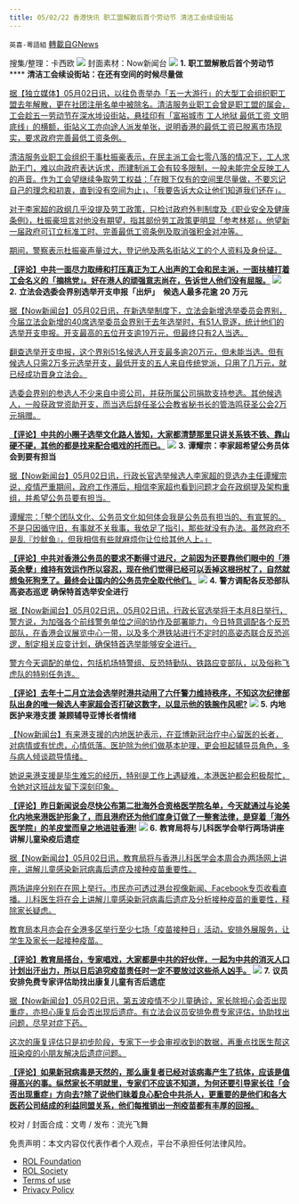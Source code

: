 ```yaml
---
title: 05/02/22 香港快讯 职工盟解散后首个劳动节 清洁工会续设街站
---
```

`英喜-粵語組` [轉載自GNews](https://gnews.org/zh-hans/2456789/)

搜集/整理：卡西欧
 ![](https://assets.gnews.org/wp-content/uploads/2022/05/0502fenmian.jpg) 
封面素材：Now新闻台
 ![](https://assets.gnews.org/wp-content/uploads/2022/05/2022-05-02-1.png) 
**1.** **职工盟解散后首个劳动节** **** **清洁工会续设街站：在还有空间的时候尽量做**
 
[据【独立媒体】05月02日讯，以往负责举办「五一大游行」的大型工会组织职工盟去年解散，更在社团注册名单中被除名。清洁服务业职工会曾是职工盟的属会，工会趁五一劳动节在深水埗设街站，悬挂印有「富裕城市 工人地狱 最低工资 文明底线」的横额，街站义工亦向途人派发单张，说明香港的最低工资已脱离市场现实，要求政府完善最低工资条例。](https://www.inmediahk.net/node/勞工/職工盟解散後首個勞動節-清潔工會續設街站：喺仲有空間嘅時候盡做)
 
[清洁服务业职工会组织干事杜振豪表示，在民主派工会七零八落的情况下，工人求助无门，难以向政府表达诉求，而建制派工会有较多限制，一般未能完全反映工人的声音。作为工会望继续争取劳工权益：「在眼下仅有的空间里尽量做，不要忘记自己的理念和初衷，直到没有空间为止」、「我要告诉大众让他们知道我们还在」。](https://www.inmediahk.net/node/勞工/職工盟解散後首個勞動節-清潔工會續設街站：喺仲有空間嘅時候盡做)
 
[对于李家超的政纲几乎没提及劳工政策，只检讨政府外判制度及《职业安全及健康条例》，杜振豪坦言对他没有期望，指其部份劳工政策更明显「参考林郑」。他望新一届政府可订立标准工时、完善最低工资条例及取消强积金对冲等。](https://www.inmediahk.net/node/勞工/職工盟解散後首個勞動節-清潔工會續設街站：喺仲有空間嘅時候盡做)
 
[期间，警察表示杜振豪声量过大，登记他及两名街站义工的个人资料及身份证。](https://www.inmediahk.net/node/勞工/職工盟解散後首個勞動節-清潔工會續設街站：喺仲有空間嘅時候盡做)
 
**[【评论】中共一面尽力取缔和打压真正为工人出声的工会和民主派，一面扶植打着工会名义的「摘桃党」。好在港人的顽强意志尚在，告诉世人他们没有屈服。](https://www.inmediahk.net/node/勞工/職工盟解散後首個勞動節-清潔工會續設街站：喺仲有空間嘅時候盡做)**
 ![](https://assets.gnews.org/wp-content/uploads/2022/05/2022-05-02-2.png) 
**2.** **立法会选委会界别选举开支申报「出炉」　候选人最多花逾** **20** **万元**
 
[据【Now新闻台】05月02日讯，在新选举制度下，立法会新增选举委员会界别，今届立法会新增的40席选举委员会界别于去年选举时，有51人竞逐，统计他们的选举开支申报。开支最高的五位开支逾19万元，但最终只有2人当选。](https://news.now.com/home/local/player?newsId=474622)
 
[翻查选举开支申报，这个界别51名候选人开支最多逾20万元，但未能当选。但有候选人只需2万多元选举开支，最低开支的五人来自传统党派，只用了几万元，就已经成功晋身立法会。](https://news.now.com/home/local/player?newsId=474622)
 
[选委会界别的参选人不少来自中资公司，并获所属公司捐款支持参选。其他候选人，一般获政党资助开支，而当选后辞任圣公会教省秘书长的管浩鸣获圣公会2万元捐赠。](https://news.now.com/home/local/player?newsId=474622)
 
**[【评论】中共的小圈子选举文化路人皆知，大家都清楚那里只讲关系铁不铁、靠山硬不硬，其他的都是找来配合唱戏的托而已。](https://news.now.com/home/local/player?newsId=474622)**
 ![](https://assets.gnews.org/wp-content/uploads/2022/05/2022-05-02-3.png) 
**3.** **谭耀宗：李家超希望公务员体会到要有担当**
 
[据【Now新闻台】05月02日讯，行政长官选举候选人李家超的竞选办主任谭耀宗说，疫情严重期间，政府工作滞后，相信李家超也看到问题才会在政纲提及架构重组，并希望公务员要有担当。](https://news.now.com/home/local/player?newsId=474601)
 
[谭耀宗：「整个团队文化、公务员文化如何体会我是公务员有担当的、有宣誓的。不是只因循守旧，有事就不关我事，我依足了指引，那些就没有办法。虽然政府不是乱『炒鱿鱼』，但我相信有些就麻烦你让位给其他人上。」](https://news.now.com/home/local/player?newsId=474601)
 
**[【评论】中共对香港公务员的要求不断得寸进尺，之前因为还要靠他们眼中的「港英余孽」维持有效运作所以容忍，现在他们觉得已经可以丢掉这根拐杖了，自然就想兔死狗烹了。最终会让国内的公务员完全取代他们。](https://news.now.com/home/local/player?newsId=474601)**
 ![](https://assets.gnews.org/wp-content/uploads/2022/05/2022-05-02-4.png) 
**4.** **警方调配各反恐部队高姿态巡逻** **确保特首选举安全进行**
 
[据【Now新闻台】05月02日讯，05月02日讯，行政长官选举将于本月8日举行，警方说，为加强各个前线警务单位之间的协作及部署能力，今日特意调配各个反恐部队，在香港会议展览中心一带，以及多个港铁站进行不定时的高姿态联合反恐巡逻，制定相关应变计划，确保特首选举能够安全进行。](https://news.rthk.hk/rthk/ch/component/k2/1646593-20220501.htm)
 
[警方今天调配的单位，包括机场特警组、反恐特勤队、铁路应变部队，以及俗称飞虎队的特别任务连。](https://news.rthk.hk/rthk/ch/component/k2/1646593-20220501.htm)
 
**[【评论】去年十二月立法会选举时港共动用了六仟警力维持秩序，不知这次纪律部队出身的唯一候选人李家超会否打破这数字，以显示他的铁腕作风呢?](https://news.rthk.hk/rthk/ch/component/k2/1646593-20220501.htm)**
 ![](https://assets.gnews.org/wp-content/uploads/2022/05/2022-05-02-5.png) 
**5.** **内地医护来港支援** **兼顾辅导亚博长者情绪**
 
[【Now新闻台】有来港支援的内地医护表示，在亚博新冠治疗中心留医的长者，对病情或有忧虑，心情低落。医护除为他们做基本护理，更会担起辅导员角色，多与病人倾谈疏导情绪。](https://news.now.com/home/local/player?newsId=474603)
 
[她说来港支援是毕生难忘的经历，特别是工作上遇疑难，本港医护都会积极帮忙，令她对这班战友留下深刻印象。](https://news.now.com/home/local/player?newsId=474603)
 
**[【评论】昨日新闻说会尽快公布第二批海外合资格医学院名单，今天就通过与论美化内地来港医护形象了，而且港府还为他们度身订做了一整套法律，是穿着「海外医学院」的羊皮堂而皇之地进驻香港!](https://news.now.com/home/local/player?newsId=474603)**
 ![](https://assets.gnews.org/wp-content/uploads/2022/05/2022-05-02-6.png) 
**6.** **教育局将与儿科医学会举行两场讲座** **讲解儿童染疫后遗症**
 
[据【Now新闻台】05月02日讯，教育局将与香港儿科医学会本周合办两场网上讲座，讲解儿童感染新冠病毒后遗症及接种疫苗重要性。](https://news.now.com/home/local/player?newsId=474620)
 
[两场讲座分别在在网上举行。市民亦可透过港台视像新闻、Facebook专页收看直播。儿科医生将在会上讲解儿童感染新冠病毒后遗症及分析接种疫苗的重要性，释除家长疑虑。](https://news.now.com/home/local/player?newsId=474620)
 
[教育局本月亦会在全港多区举行至少七场「疫苗接种日」活动，安排外展服务，让学生及家长一起接种疫苗。](https://news.now.com/home/local/player?newsId=474620)
 
**[【评论】教育局搭台，专家唱戏，大家都是中共的好伙伴，一起为中共的消灭人口计划出汗出力，所以日后追究疫苗责任时一定不要放过这些杀人凶手。](https://news.now.com/home/local/player?newsId=474620)**
 ![](https://assets.gnews.org/wp-content/uploads/2022/05/2022-05-02-7.png) 
**7.** **议员安排免费专家评估助找出康复儿童有否后遗症**
 
[据【Now新闻台】05月02日讯，第五波疫情不少儿童确诊，家长除担心会否出现重症，亦担心康复后会否出现后遗症。有立法会议员安排免费专家评估，协助找出问题，尽早对症下药。](https://news.now.com/home/local/player?newsId=474588)
 
[这次的康复评估只是初步阶段，专家下一步会审视收到的数据，再重点找医生帮这班染疫的小朋友解决后遗症问题。](https://news.now.com/home/local/player?newsId=474588)
 
**[【评论】如果新冠病毒是天然的，那么康复者已经对该病毒产生了抗体，应该是值得高兴的事。纵然家长不明就里，专家们不应该不知道，为何还要引导家长往「会否出现重症」方向去?除了说他们昧着良心配合中共杀人，更重要的是他们和各大医药公司结成的利益同盟关系，他们每推销出一剂疫苗都有丰厚的回报。](https://news.now.com/home/local/player?newsId=474588)**
 
校对 / 封面合成：文粤 / 发布：流光飞舞

免责声明：本文内容仅代表作者个人观点，平台不承担任何法律风险。
  
- [ROL Foundation](https://rolfoundation.org/)
- [ROL Society](https://rolsociety.org/)
- [Terms of use](https://gnews.org/terms-of-use-3/)
- [Privacy Policy](https://gnews.org/privacy-policy/)
